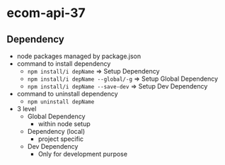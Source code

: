# ecom-api-37
## Dependency 
- node packages managed by package.json
- command to install dependency
  - `npm install/i depName` => Setup Dependency
  - `npm install/i depName --global/-g` => Setup Global Dependency
  - `npm install/i depName --save-dev` => Setup Dev Dependency
- command to uninstall dependency
  - `npm uninstall depName`
- 3 level 
  - Global Dependency
    - within node setup 
  - Dependency (local)
    - project specific
  - Dev Dependency
    - Only for development purpose
    